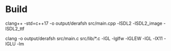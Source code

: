 # Build
clang++ -std=c++17 -o output/derafsh src/main.cpp -lSDL2 -lSDL2_image -lSDL2_ttf

clang -o output/derafsh src/main.c src/lib/*.c -lGL -lglfw -lGLEW -lGL -lX11 -lGLU -lm
